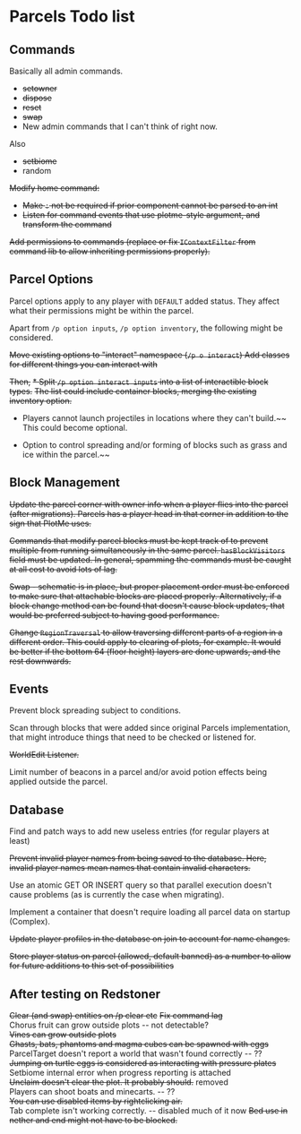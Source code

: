 # Parcels Todo list

Commands
-
Basically all admin commands.
* ~~setowner~~
* ~~dispose~~
* ~~reset~~
* ~~swap~~
* New admin commands that I can't think of right now.

Also
* ~~setbiome~~
* random

~~Modify home command:~~
* ~~Make `:` not be required if prior component cannot be parsed to an int~~
* ~~Listen for command events that use plotme-style argument, and transform the command~~

~~Add permissions to commands (replace or fix `IContextFilter` from command lib
to allow inheriting permissions properly).~~

Parcel Options
-

Parcel options apply to any player with `DEFAULT` added status.
They affect what their permissions might be within the parcel.

Apart from `/p option inputs`, `/p option inventory`, the following might be considered. 

~~Move existing options to "interact" namespace (`/p o interact`)
Add classes for different things you can interact with~~

~~Then,~~
~~* Split `/p option interact inputs` into a list of interactible block types.~~ 
~~The list could include container blocks, merging the existing inventory option.~~
* Players cannot launch projectiles in locations where they can't build.~~ 
This could become optional.

* Option to control spreading and/or forming of blocks such as grass and ice within the parcel.~~

Block Management
- 
~~Update the parcel corner with owner info when a player flies into the parcel (after migrations).
Parcels has a player head in that corner in addition to the sign that PlotMe uses.~~

~~Commands that modify parcel blocks must be kept track of to prevent multiple
from running simultaneously in the same parcel. `hasBlockVisitors` field must be updated.
In general, spamming the commands must be caught at all cost to avoid lots of lag.~~

~~Swap - schematic is in place, but proper placement order must be enforced to make sure that attachable 
blocks are placed properly. Alternatively, if a block change method can be found that doesn't
cause block updates, that would be preferred subject to having good performance.~~

~~Change `RegionTraversal` to allow traversing different parts of a region in a different order.
This could apply to clearing of plots, for example. It would be better if the bottom 64 (floor height) 
layers are done upwards, and the rest downwards.~~

Events
-
Prevent block spreading subject to conditions.

Scan through blocks that were added since original Parcels implementation,
that might introduce things that need to be checked or listened for.

~~WorldEdit Listener.~~

Limit number of beacons in a parcel and/or avoid potion effects being applied outside the parcel.

Database
-
Find and patch ways to add new useless entries (for regular players at least)

~~Prevent invalid player names from being saved to the database. 
Here, invalid player names mean names that contain invalid characters.~~

Use an atomic GET OR INSERT query so that parallel execution doesn't cause problems
(as is currently the case when migrating).

Implement a container that doesn't require loading all parcel data on startup (Complex).

~~Update player profiles in the database on join to account for name changes.~~

~~Store player status on parcel (allowed, default banned) as a number to allow for future additions to this set of possibilities~~


After testing on Redstoner
-

~~Clear (and swap) entities on /p clear etc~~
~~Fix command lag~~  
Chorus fruit can grow outside plots -- not detectable?  
~~Vines can grow outside plots~~  
~~Ghasts, bats, phantoms and magma cubes can be spawned with eggs~~  
ParcelTarget doesn't report a world that wasn't found correctly -- ??  
~~Jumping on turtle eggs is considered as interacting with pressure plates~~  
Setbiome internal error when progress reporting is attached  
~~Unclaim doesn't clear the plot. It probably should.~~ removed    
Players can shoot boats and minecarts. -- ??   
~~You can use disabled items by rightclicking air.~~  
Tab complete isn't working correctly. -- disabled much of it now 
~~Bed use in nether and end might not have to be blocked.~~

